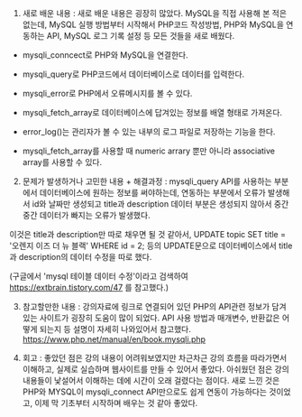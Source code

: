 1. 새로 배운 내용 :
새로 배운 내용은 굉장히 많았다. MySQL을 직접 사용해 본 적은 없는데, MySQL 실행 방법부터 시작해서 PHP코드 작성방법, PHP와 MySQL을 연동하는 API, MySQL 로그 기록 설정 등 모든 것들을 새로 배웠다.

* mysqli_conncect로 PHP와 MySQL을 연결한다.

* mysqli_query로 PHP코드에서 데이터베이스로 데이터를 입력한다.

* mysqli_error로 PHP에서 오류메시지를 볼 수 있다.

* mysqli_fetch_array로 데이터베이스에 답겨있는 정보를 배열 형태로 가져온다.

* error_log()는 관리자가 볼 수 있는 내부의 로그 파일로 저장하는 기능을 한다.

* mysqli_fetch_array를 사용할 때 numeric arrary 뿐만 아니라 associative array를 사용할 수 있다.


2. 문제가 발생하거나 고민한 내용 + 해결과정 :
mysqli_query API를 사용하는 부분에서 데이터베이스에 원하는 정보를 써야하는데, 연동하는 부분에서 오류가 발생해서 id와 날짜만 생성되고 title과 description 데이터 부분은 생성되지 않아서 중간중간 데이터가 빠지는 오류가 발생했다.

이것은 title과 description만 따로 채우면 될 것 같아서,  UPDATE topic SET title = '오렌지 이즈 더 뉴 블랙' WHERE id = 2; 등의 UPDATE문으로 데이터베이스에서 title과 description의 데이터 수정을 따로 했다.

(구글에서 'mysql 테이블 데이터 수정'이라고 검색하여 https://extbrain.tistory.com/47 를 참고했다.)


3. 참고할만한 내용 :
강의자료에 링크로 연결되어 있던 PHP의 API관련 정보가 담겨있는 사이트가 굉장히 도움이 많이 되었다. API 사용 방법과 매개변수, 반환값은 어떻게 되는지 등 설명이 자세히 나와있어서 참고했다.
https://www.php.net/manual/en/book.mysqli.php


4. 회고 :
좋았던 점은 강의 내용이 어려워보였지만 차근차근 강의 흐름을 따라가면서 이해하고, 실제로 실습하며 웹사이트를 만들 수 있어서 좋았다. 아쉬웠던 점은 강의 내용들이 낯설어서 이해하는 데에 시간이 오래 걸렸다는 점이다. 새로 느낀 것은 PHP와 MYSQL이 mysqli_connect API만으로도 쉽게 연동이 가능하다는 것이었고, 이제 막 기초부터 시작하며 배우는 것 같아 좋았다.
